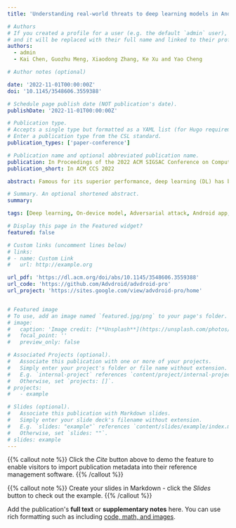 ```yaml
---
title: 'Understanding real-world threats to deep learning models in Android apps'

# Authors
# If you created a profile for a user (e.g. the default `admin` user), write the username (folder name) here
# and it will be replaced with their full name and linked to their profile.
authors:
  - admin
  - Kai Chen, Guozhu Meng, Xiaodong Zhang, Ke Xu and Yao Cheng

# Author notes (optional)

date: '2022-11-01T00:00:00Z'
doi: '10.1145/3548606.3559388'

# Schedule page publish date (NOT publication's date).
publishDate: '2022-11-01T00:00:00Z'

# Publication type.
# Accepts a single type but formatted as a YAML list (for Hugo requirements).
# Enter a publication type from the CSL standard.
publication_types: ['paper-conference']

# Publication name and optional abbreviated publication name.
publication: In Proceedings of the 2022 ACM SIGSAC Conference on Computer and Communications Security
publication_short: In ACM CCS 2022

abstract: Famous for its superior performance, deep learning (DL) has been popularly used within many applications, which also at the same time attracts various threats to the models. One primary threat is from adversarial attacks. Researchers have intensively studied this threat for several years and proposed dozens of approaches to create adversarial examples (AEs). But most of the approaches are only evaluated on limited models and datasets (e.g., MNIST, CIFAR-10). Thus, the effectiveness of attacking real-world DL models is not quite clear. In this paper, we perform the first systematic study of adversarial attacks on real-world DNN models and provide a real-world model dataset named RWM. Particularly, we design a suite of approaches to adapt current AE generation algorithms to the diverse real-world DL models, including automatically extracting DL models from Android apps, capturing the inputs and outputs of the DL models in apps, generating AEs and validating them by observing the apps' execution. For black-box DL models, we design a semantic-based approach to build suitable datasets and use them for training substitute models when performing transfer-based attacks. After analyzing 245 DL models collected from 62,583 real-world apps, we have a unique opportunity to understand the gap between real-world DL models and contemporary AE generation algorithms. To our surprise, the current AE generation algorithms can only directly attack 6.53% of the models. Benefiting from our approach, the success rate upgrades to 47.35%.

# Summary. An optional shortened abstract.
summary: 

tags: [Deep learning, On-device model, Adversarial attack, Android app,]

# Display this page in the Featured widget?
featured: false

# Custom links (uncomment lines below)
# links:
# - name: Custom Link
#   url: http://example.org

url_pdf: 'https://dl.acm.org/doi/abs/10.1145/3548606.3559388'
url_code: 'https://github.com/Advdroid/advdroid-pro'
url_project: 'https://sites.google.com/view/advdroid-pro/home'


# Featured image
# To use, add an image named `featured.jpg/png` to your page's folder.
# image:
#   caption: 'Image credit: [**Unsplash**](https://unsplash.com/photos/pLCdAaMFLTE)'
#   focal_point: ''
#   preview_only: false

# Associated Projects (optional).
#   Associate this publication with one or more of your projects.
#   Simply enter your project's folder or file name without extension.
#   E.g. `internal-project` references `content/project/internal-project/index.md`.
#   Otherwise, set `projects: []`.
# projects:
#   - example

# Slides (optional).
#   Associate this publication with Markdown slides.
#   Simply enter your slide deck's filename without extension.
#   E.g. `slides: "example"` references `content/slides/example/index.md`.
#   Otherwise, set `slides: ""`.
# slides: example
---
```


{{% callout note %}}
Click the _Cite_ button above to demo the feature to enable visitors to import publication metadata into their reference management software.
{{% /callout %}}

{{% callout note %}}
Create your slides in Markdown - click the _Slides_ button to check out the example.
{{% /callout %}}

Add the publication's **full text** or **supplementary notes** here. You can use rich formatting such as including [code, math, and images](https://wowchemy.com/docs/content/writing-markdown-latex/).
